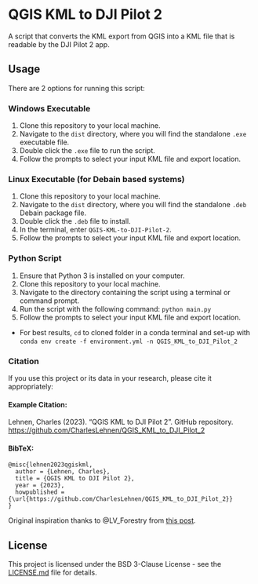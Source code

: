 # QGIS KML to DJI Pilot 2

A script that converts the KML export from QGIS into a KML file that is readable by the DJI Pilot 2 app.

## Usage

There are 2 options for running this script:

### Windows Executable

1. Clone this repository to your local machine.
2. Navigate to the `dist` directory, where you will find the standalone `.exe` executable file.
3. Double click the `.exe` file to run the script.
4. Follow the prompts to select your input KML file and export location.

### Linux Executable (for Debain based systems)

1. Clone this repository to your local machine.
2. Navigate to the `dist` directory, where you will find the standalone `.deb` Debain package file.
3. Double click the `.deb` file to install.
4. In the terminal, enter `QGIS-KML-to-DJI-Pilot-2`.
5. Follow the prompts to select your input KML file and export location.

### Python Script

1. Ensure that Python 3 is installed on your computer.
2. Clone this repository to your local machine.
3. Navigate to the directory containing the script using a terminal or command prompt.
4. Run the script with the following command: `python main.py`
5. Follow the prompts to select your input KML file and export location.

* For best results, `cd` to cloned folder in a conda terminal and set-up with `conda env create -f environment.yml -n QGIS_KML_to_DJI_Pilot_2`

### Citation

If you use this project or its data in your research, please cite it appropriately:

#### Example Citation:
Lehnen, Charles (2023). “QGIS KML to DJI Pilot 2”. GitHub repository. https://github.com/CharlesLehnen/QGIS_KML_to_DJI_Pilot_2

#### BibTeX:

```
@misc{lehnen2023qgiskml,
  author = {Lehnen, Charles},
  title = {QGIS KML to DJI Pilot 2},
  year = {2023},
  howpublished = {\url{https://github.com/CharlesLehnen/QGIS_KML_to_DJI_Pilot_2}}
}
```

Original inspiration thanks to @LV_Forestry from [this post](https://forum.dji.com/thread-283890-1-1.html).

## License

This project is licensed under the BSD 3-Clause License - see the [LICENSE.md](LICENSE) file for details.
